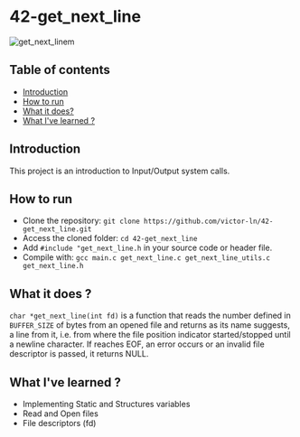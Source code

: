 # 42-get_next_line

![get_next_linem](https://user-images.githubusercontent.com/81260589/182126144-78e9af3b-0219-4e79-bdcd-c4b02a9d5937.png)

## Table of contents

- [Introduction](#Introduction)
- [How to run](#How-to-run)
- [What it does?](#What-it-does?)
- [What I've learned ?](#What-I've-learned?)

## Introduction

This project is an introduction to Input/Output system calls.

## How to run

- Clone the repository:
`git clone https://github.com/victor-ln/42-get_next_line.git`
- Access the cloned folder:
`cd 42-get_next_line`
- Add `#include "get_next_line.h` in your source code or header file.
- Compile with: ``gcc main.c get_next_line.c get_next_line_utils.c get_next_line.h``

## What it does ?

`char *get_next_line(int fd)` is a function that reads the number defined in `BUFFER_SIZE` of bytes from an opened file and returns as its name suggests, a line from it, i.e. from where the file position indicator started/stopped until a newline character.
If reaches EOF, an error occurs or an invalid file descriptor is passed, it returns NULL.

## What I've learned ?

- Implementing Static and Structures variables
- Read and Open files
- File descriptors (fd)
